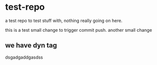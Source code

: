 test-repo
=========

a test repo to test stuff with, nothing really going on here.

this is a test
small change to trigger commit push.
another small change

## we have dyn tag
dsgadgaddgasdss

